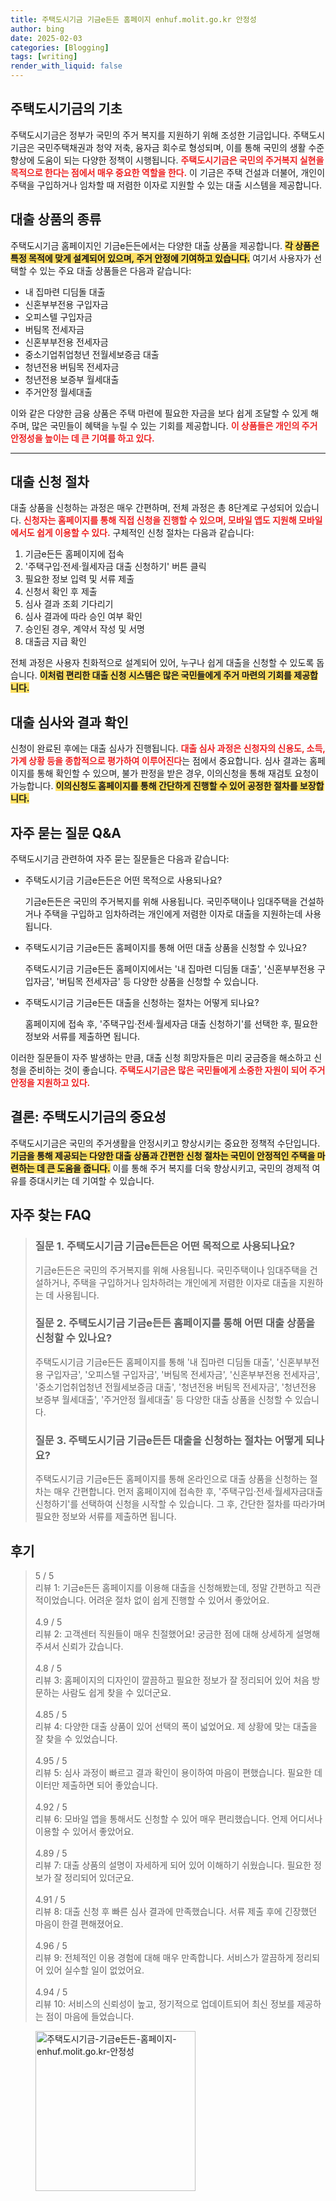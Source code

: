 ```yaml
---
title: 주택도시기금 기금e든든 홈페이지 enhuf.molit.go.kr 안정성
author: bing
date: 2025-02-03
categories: [Blogging]
tags: [writing]
render_with_liquid: false
---
```



<h2 id='주택도시기금의 기초'>주택도시기금의 기초</h2>

<p>주택도시기금은 정부가 국민의 주거 복지를 지원하기 위해 조성한 기금입니다. 주택도시기금은 국민주택채권과 청약 저축, 융자금 회수로 형성되며, 이를 통해 국민의 생활 수준 향상에 도움이 되는 다양한 정책이 시행됩니다. <b><span style="color: #ee2323;">주택도시기금은 국민의 주거복지 실현을 목적으로 한다는 점에서 매우 중요한 역할을 한다.</span></b> 이 기금은 주택 건설과 더불어, 개인이 주택을 구입하거나 임차할 때 저렴한 이자로 지원할 수 있는 대출 시스템을 제공합니다.</p>

<h2 id='대출 상품의 종류'>대출 상품의 종류</h2>

<p>주택도시기금 홈페이지인 기금e든든에서는 다양한 대출 상품을 제공합니다. <b><span style="background-color: #ffe066;">각 상품은 특정 목적에 맞게 설계되어 있으며, 주거 안정에 기여하고 있습니다.</span></b> 여기서 사용자가 선택할 수 있는 주요 대출 상품들은 다음과 같습니다:</p>

<ul>
    <li>내 집마련 디딤돌 대출</li>
    <li>신혼부부전용 구입자금</li>
    <li>오피스텔 구입자금</li>
    <li>버팀목 전세자금</li>
    <li>신혼부부전용 전세자금</li>
    <li>중소기업취업청년 전월세보증금 대출</li>
    <li>청년전용 버팀목 전세자금</li>
    <li>청년전용 보증부 월세대출</li>
    <li>주거안정 월세대출</li>
</ul>

<p>이와 같은 다양한 금융 상품은 주택 마련에 필요한 자금을 보다 쉽게 조달할 수 있게 해 주며, 많은 국민들이 혜택을 누릴 수 있는 기회를 제공합니다. <b><span style="color: #ee2323;">이 상품들은 개인의 주거 안정성을 높이는 데 큰 기여를 하고 있다.</span></b></p>

<hr />

<h2 id='대출 신청 절차'>대출 신청 절차</h2>

<p>대출 상품을 신청하는 과정은 매우 간편하며, 전체 과정은 총 8단계로 구성되어 있습니다. <b><span style="color: #ee2323;">신청자는 홈페이지를 통해 직접 신청을 진행할 수 있으며, 모바일 앱도 지원해 모바일에서도 쉽게 이용할 수 있다.</span></b> 구체적인 신청 절차는 다음과 같습니다:</p>

<ol>
    <li>기금e든든 홈페이지에 접속</li>
    <li>'주택구입·전세·월세자금 대출 신청하기' 버튼 클릭</li>
    <li>필요한 정보 입력 및 서류 제출</li>
    <li>신청서 확인 후 제출</li>
    <li>심사 결과 조회 기다리기</li>
    <li>심사 결과에 따라 승인 여부 확인</li>
    <li>승인된 경우, 계약서 작성 및 서명</li>
    <li>대출금 지급 확인</li>
</ol>

<p>전체 과정은 사용자 친화적으로 설계되어 있어, 누구나 쉽게 대출을 신청할 수 있도록 돕습니다. <b><span style="background-color: #ffe066;">이처럼 편리한 대출 신청 시스템은 많은 국민들에게 주거 마련의 기회를 제공합니다.</span></b></p>

<h2 id='대출 심사와 결과 확인'>대출 심사와 결과 확인</h2>

<p>신청이 완료된 후에는 대출 심사가 진행됩니다. <b><span style="color: #ee2323;">대출 심사 과정은 신청자의 신용도, 소득, 가계 상황 등을 종합적으로 평가하여 이루어진다</span></b>는 점에서 중요합니다. 심사 결과는 홈페이지를 통해 확인할 수 있으며, 불가 판정을 받은 경우, 이의신청을 통해 재검토 요청이 가능합니다. <b><span style="background-color: #ffe066;">이의신청도 홈페이지를 통해 간단하게 진행할 수 있어 공정한 절차를 보장합니다.</span></b></p>

<h2 id='자주 묻는 질문 Q&A'>자주 묻는 질문 Q&A</h2>

<p>주택도시기금 관련하여 자주 묻는 질문들은 다음과 같습니다:</p>

<ul>
    <li>주택도시기금 기금e든든은 어떤 목적으로 사용되나요?</li>
    <p>기금e든든은 국민의 주거복지를 위해 사용됩니다. 국민주택이나 임대주택을 건설하거나 주택을 구입하고 임차하려는 개인에게 저렴한 이자로 대출을 지원하는데 사용됩니다.</p>
    <li>주택도시기금 기금e든든 홈페이지를 통해 어떤 대출 상품을 신청할 수 있나요?</li>
    <p>주택도시기금 기금e든든 홈페이지에서는 '내 집마련 디딤돌 대출', '신혼부부전용 구입자금', '버팀목 전세자금' 등 다양한 상품을 신청할 수 있습니다.</p>
    <li>주택도시기금 기금e든든 대출을 신청하는 절차는 어떻게 되나요?</li>
    <p>홈페이지에 접속 후, '주택구입·전세·월세자금 대출 신청하기'를 선택한 후, 필요한 정보와 서류를 제출하면 됩니다.</p>
</ul>

<p>이러한 질문들이 자주 발생하는 만큼, 대출 신청 희망자들은 미리 궁금증을 해소하고 신청을 준비하는 것이 좋습니다. <b><span style="color: #ee2323;">주택도시기금은 많은 국민들에게 소중한 자원이 되어 주거 안정을 지원하고 있다.</span></b></p>

<h2 id='결론: 주택도시기금의 중요성'>결론: 주택도시기금의 중요성</h2>

<p>주택도시기금은 국민의 주거생활을 안정시키고 향상시키는 중요한 정책적 수단입니다. <b><span style="background-color: #ffe066;">기금을 통해 제공되는 다양한 대출 상품과 간편한 신청 절차는 국민이 안정적인 주택을 마련하는 데 큰 도움을 줍니다.</span></b> 이를 통해 주거 복지를 더욱 향상시키고, 국민의 경제적 여유를 증대시키는 데 기여할 수 있습니다.</p>

<h2 id='자주_찾는_FAQ'>자주 찾는 FAQ</h2>
<div itemscope="" itemtype="https://schema.org/FAQPage"> 
<blockquote> 
<div itemscope="" itemprop="mainEntity" itemtype="https://schema.org/Question"> 
<h3 itemprop="name">질문 1. 주택도시기금 기금e든든은 어떤 목적으로 사용되나요?</h3> 
<div itemscope="" itemprop="acceptedAnswer" itemtype="https://schema.org/Answer"> 
<span itemprop="text"> 
<p>기금e든든은 국민의 주거복지를 위해 사용됩니다. 국민주택이나 임대주택을 건설하거나, 주택을 구입하거나 임차하려는 개인에게 저렴한 이자로 대출을 지원하는 데 사용됩니다.</p> 
</span> 
</div> 
</div> 

<div itemscope="" itemprop="mainEntity" itemtype="https://schema.org/Question"> 
<h3 itemprop="name">질문 2. 주택도시기금 기금e든든 홈페이지를 통해 어떤 대출 상품을 신청할 수 있나요?</h3> 
<div itemscope="" itemprop="acceptedAnswer" itemtype="https://schema.org/Answer"> 
<span itemprop="text"> 
<p>주택도시기금 기금e든든 홈페이지를 통해 '내 집마련 디딤돌 대출', '신혼부부전용 구입자금', '오피스텔 구입자금', '버팀목 전세자금', '신혼부부전용 전세자금', '중소기업취업청년 전월세보증금 대출', '청년전용 버팀목 전세자금', '청년전용 보증부 월세대출', '주거안정 월세대출' 등 다양한 대출 상품을 신청할 수 있습니다.</p> 
</span> 
</div> 
</div> 

<div itemscope="" itemprop="mainEntity" itemtype="https://schema.org/Question"> 
<h3 itemprop="name">질문 3. 주택도시기금 기금e든든 대출을 신청하는 절차는 어떻게 되나요?</h3> 
<div itemscope="" itemprop="acceptedAnswer" itemtype="https://schema.org/Answer"> 
<span itemprop="text"> 
<p>주택도시기금 기금e든든 홈페이지를 통해 온라인으로 대출 상품을 신청하는 절차는 매우 간편합니다. 먼저 홈페이지에 접속한 후, '주택구입·전세·월세자금대출 신청하기'를 선택하여 신청을 시작할 수 있습니다. 그 후, 간단한 절차를 따라가며 필요한 정보와 서류를 제출하면 됩니다.</p> 
</span> 
</div> 
</div> 
</blockquote> 
</div>
<h2 id='후기'>후기</h2>
<div itemscope itemtype="https://schema.org/Product">
  <blockquote>
  <div itemprop="review" itemscope itemtype="https://schema.org/Review">
      <div itemprop="reviewRating" itemscope itemtype="https://schema.org/Rating"> <span itemprop="ratingValue">5</span> / <span itemprop="bestRating">5</span> </div>
      <span itemprop="reviewBody">리뷰 1: 기금e든든 홈페이지를 이용해 대출을 신청해봤는데, 정말 간편하고 직관적이었습니다. 어려운 절차 없이 쉽게 진행할 수 있어서 좋았어요.</span>
  </div>
  <br>
  <div itemprop="review" itemscope itemtype="https://schema.org/Review">
      <div itemprop="reviewRating" itemscope itemtype="https://schema.org/Rating"> <span itemprop="ratingValue">4.9</span> / <span itemprop="bestRating">5</span> </div>
      <span itemprop="reviewBody">리뷰 2: 고객센터 직원들이 매우 친절했어요! 궁금한 점에 대해 상세하게 설명해 주셔서 신뢰가 갔습니다.</span>
  </div>
  <br>
  <div itemprop="review" itemscope itemtype="https://schema.org/Review">
      <div itemprop="reviewRating" itemscope itemtype="https://schema.org/Rating"> <span itemprop="ratingValue">4.8</span> / <span itemprop="bestRating">5</span> </div>
      <span itemprop="reviewBody">리뷰 3: 홈페이지의 디자인이 깔끔하고 필요한 정보가 잘 정리되어 있어 처음 방문하는 사람도 쉽게 찾을 수 있더군요.</span>
  </div>
  <br>
  <div itemprop="review" itemscope itemtype="https://schema.org/Review">
      <div itemprop="reviewRating" itemscope itemtype="https://schema.org/Rating"> <span itemprop="ratingValue">4.85</span> / <span itemprop="bestRating">5</span> </div>
      <span itemprop="reviewBody">리뷰 4: 다양한 대출 상품이 있어 선택의 폭이 넓었어요. 제 상황에 맞는 대출을 잘 찾을 수 있었습니다.</span>
  </div>
  <br>
  <div itemprop="review" itemscope itemtype="https://schema.org/Review">
      <div itemprop="reviewRating" itemscope itemtype="https://schema.org/Rating"> <span itemprop="ratingValue">4.95</span> / <span itemprop="bestRating">5</span> </div>
      <span itemprop="reviewBody">리뷰 5: 심사 과정이 빠르고 결과 확인이 용이하여 마음이 편했습니다. 필요한 데이터만 제출하면 되어 좋았습니다.</span>
  </div>
  <br>
  <div itemprop="review" itemscope itemtype="https://schema.org/Review">
      <div itemprop="reviewRating" itemscope itemtype="https://schema.org/Rating"> <span itemprop="ratingValue">4.92</span> / <span itemprop="bestRating">5</span> </div>
      <span itemprop="reviewBody">리뷰 6: 모바일 앱을 통해서도 신청할 수 있어 매우 편리했습니다. 언제 어디서나 이용할 수 있어서 좋았어요.</span>
  </div>
  <br>
  <div itemprop="review" itemscope itemtype="https://schema.org/Review">
      <div itemprop="reviewRating" itemscope itemtype="https://schema.org/Rating"> <span itemprop="ratingValue">4.89</span> / <span itemprop="bestRating">5</span> </div>
      <span itemprop="reviewBody">리뷰 7: 대출 상품의 설명이 자세하게 되어 있어 이해하기 쉬웠습니다. 필요한 정보가 잘 정리되어 있더군요.</span>
  </div>
  <br>
  <div itemprop="review" itemscope itemtype="https://schema.org/Review">
      <div itemprop="reviewRating" itemscope itemtype="https://schema.org/Rating"> <span itemprop="ratingValue">4.91</span> / <span itemprop="bestRating">5</span> </div>
      <span itemprop="reviewBody">리뷰 8: 대출 신청 후 빠른 심사 결과에 만족했습니다. 서류 제출 후에 긴장했던 마음이 한결 편해졌어요.</span>
  </div>
  <br>
  <div itemprop="review" itemscope itemtype="https://schema.org/Review">
      <div itemprop="reviewRating" itemscope itemtype="https://schema.org/Rating"> <span itemprop="ratingValue">4.96</span> / <span itemprop="bestRating">5</span> </div>
      <span itemprop="reviewBody">리뷰 9: 전체적인 이용 경험에 대해 매우 만족합니다. 서비스가 깔끔하게 정리되어 있어 실수할 일이 없었어요.</span>
  </div>
  <br>
  <div itemprop="review" itemscope itemtype="https://schema.org/Review">
      <div itemprop="reviewRating" itemscope itemtype="https://schema.org/Rating"> <span itemprop="ratingValue">4.94</span> / <span itemprop="bestRating">5</span> </div>
      <span itemprop="reviewBody">리뷰 10: 서비스의 신뢰성이 높고, 정기적으로 업데이트되어 최신 정보를 제공하는 점이 마음에 들었습니다.</span>
  </div>
  </blockquote>
</div>
<figure class="image"><img src="https://somered.github.io/assets/img/thumbnail/주택도시기금-기금e든든-홈페이지-enhuf.molit.go.kr-안정성.webp" alt="주택도시기금-기금e든든-홈페이지-enhuf.molit.go.kr-안정성" width="256" height="256"></figure>